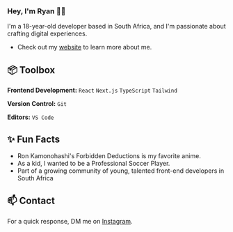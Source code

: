 ### Hey, I'm Ryan 👋🏽  

I'm a 18-year-old developer based in South Africa, and I'm passionate about crafting digital experiences. 

- Check out my [website](https://www.ryan.vercel.app/) to learn more about me.
 
## 📦 Toolbox

**Frontend Development:** `React` `Next.js` `TypeScript` `Tailwind`
 
**Version Control:** `Git`

**Editors:** `VS Code`
 
## ✨ Fun Facts 

- Ron Kamonohashi's Forbidden Deductions is my favorite anime.
- As a kid, I wanted to be a Professional Soccer Player.
- Part of a growing community of young, talented front-end developers in South Africa

## 📫 Contact

 For a quick response, DM me on [Instagram](https://www.instagram.com/realxodog/). 
